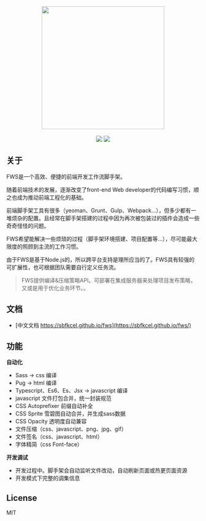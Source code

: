 <div align="center">
<img width="320" src="https://rawcdn.githack.com/sbfkcel/fws/gh-pages/_media/logo.svg"/>
<br/><br/>
<a href="https://badge.fury.io/js/fws"><img src="https://badge.fury.io/js/fws.svg"></a>
<img src="https://img.shields.io/badge/license-MIT License-f8458a.svg">
</div>


## 关于

FWS是一个高效、便捷的前端开发工作流脚手架。

随着前端技术的发展，逐渐改变了front-end Web developer的代码编写习惯，顺之也成为推动前端工程化的基础。

前端脚手架工具有很多（yeoman、Grunt、Gulp、Webpack...），但多少都有一堆烦杂的配置。且经常在脚手架搭建的过程中因为再次被包装过的插件会造成一些奇奇怪怪的问题。

FWS希望能解决一些烦琐的过程（脚手架环境搭建、项目配置等...），尽可能最大限度的照顾到主流的工作习惯。

由于FWS是基于Node.js的，所以跨平台支持是理所应当的了。FWS具有较强的可扩展性，也可根据团队需要自行定义任务流。

> FWS提供编译&压缩策略API。可部署在集成服务器来处理项目发布策略，又或是用于优化业务环节。。


## 文档

- [中文文档 https://sbfkcel.github.io/fws](https://sbfkcel.github.io/fws/)



## 功能

**自动化**

- Sass -> css 编译
- Pug -> html 编译
- Typescript、Es6、Es、Jsx -> javascript 编译
- javascript 文件打包合并，统一封装规范
- CSS Autoprefixer 前缀自动补全
- CSS Sprite 雪碧图自动合并，并生成sass数据
- CSS Opacity 透明度自动兼容
- 文件压缩（css、javascript、png、jpg、gif）
- 文件签名（css、javascript、html）
- 字体精简（css Font-face）


**开发调试**

- 开发过程中。脚手架会自动监听文件改动，自动刷新页面或热更页面资源
- 开发模式下完整的调集信息

## License

MIT
